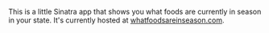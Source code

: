 This is a little Sinatra app that shows you what foods are currently in season in your state. It's currently hosted at [whatfoodsareinseason.com](http://whatfoodsareinseason.com).
